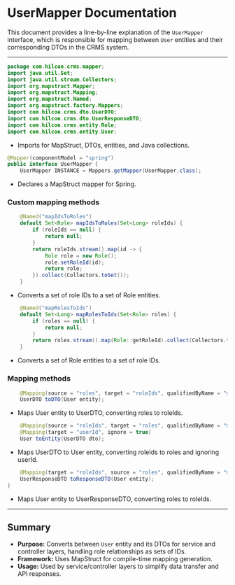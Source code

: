 # UserMapper Documentation

This document provides a line-by-line explanation of the `UserMapper` interface, which is responsible for mapping between `User` entities and their corresponding DTOs in the CRMS system.

---

```java
package com.hilcoe.crms.mapper;
import java.util.Set;
import java.util.stream.Collectors;
import org.mapstruct.Mapper;
import org.mapstruct.Mapping;
import org.mapstruct.Named;
import org.mapstruct.factory.Mappers;
import com.hilcoe.crms.dto.UserDTO;
import com.hilcoe.crms.dto.UserResponseDTO;
import com.hilcoe.crms.entity.Role;
import com.hilcoe.crms.entity.User;
```
- Imports for MapStruct, DTOs, entities, and Java collections.

```java
@Mapper(componentModel = "spring")
public interface UserMapper {
    UserMapper INSTANCE = Mappers.getMapper(UserMapper.class);
```
- Declares a MapStruct mapper for Spring.

### Custom mapping methods

```java
    @Named("mapIdsToRoles")
    default Set<Role> mapIdsToRoles(Set<Long> roleIds) {
        if (roleIds == null) {
            return null;
        }
        return roleIds.stream().map(id -> {
            Role role = new Role();
            role.setRoleId(id);
            return role;
        }).collect(Collectors.toSet());
    }
```
- Converts a set of role IDs to a set of Role entities.

```java
    @Named("mapRolesToIds")
    default Set<Long> mapRolesToIds(Set<Role> roles) {
        if (roles == null) {
            return null;
        }
        return roles.stream().map(Role::getRoleId).collect(Collectors.toSet());
    }
```
- Converts a set of Role entities to a set of role IDs.

### Mapping methods

```java
    @Mapping(source = "roles", target = "roleIds", qualifiedByName = "mapRolesToIds")
    UserDTO toDTO(User entity);
```
- Maps User entity to UserDTO, converting roles to roleIds.

```java
    @Mapping(source = "roleIds", target = "roles", qualifiedByName = "mapIdsToRoles")
    @Mapping(target = "userId", ignore = true)
    User toEntity(UserDTO dto);
```
- Maps UserDTO to User entity, converting roleIds to roles and ignoring userId.

```java
    @Mapping(target = "roleIds", source = "roles", qualifiedByName = "mapRolesToIds")
    UserResponseDTO toResponseDTO(User entity);
}
```
- Maps User entity to UserResponseDTO, converting roles to roleIds.

---

## Summary
- **Purpose:** Converts between `User` entity and its DTOs for service and controller layers, handling role relationships as sets of IDs.
- **Framework:** Uses MapStruct for compile-time mapping generation.
- **Usage:** Used by service/controller layers to simplify data transfer and API responses.